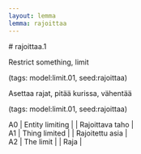 ```yaml
---
layout: lemma
lemma: rajoittaa
---
```


<div class="sense">
# <span class="sensename">rajoittaa.1</span>

<span class="description">Restrict something, limit</span>

(tags: model:limit.01, seed:rajoittaa)

<span class="description">Asettaa rajat, pitää kurissa, vähentää</span>

(tags: model:limit.01, seed:rajoittaa)

A0 | Entity limiting |   | Rajoittava taho |  
A1 | Thing limited |   | Rajoitettu asia |  
A2 | The limit |   | Raja |  

</div>

